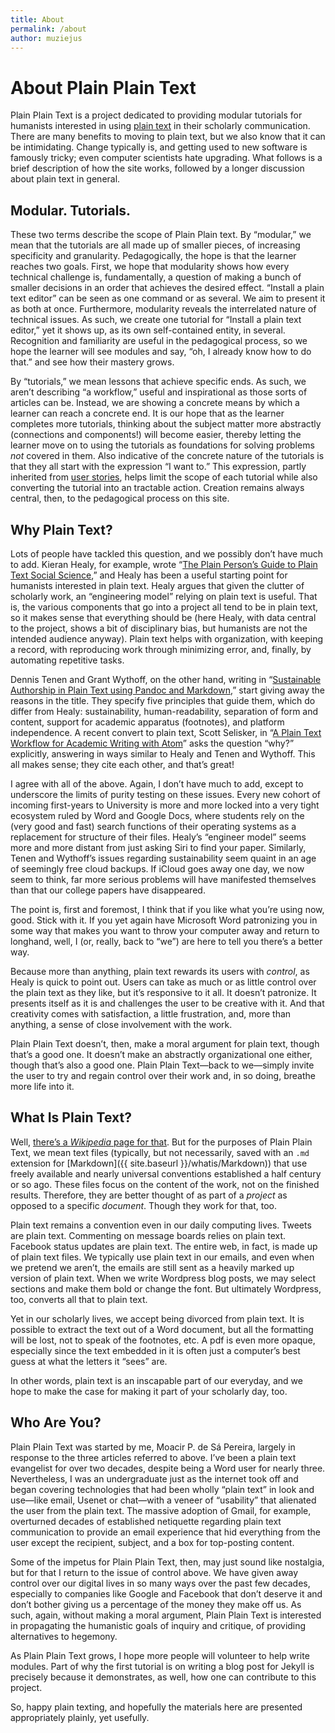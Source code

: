 ```yaml
---
title: About
permalink: /about
author: muziejus
---
```


# About Plain Plain Text

Plain Plain Text is a project dedicated to providing modular tutorials for
humanists interested in using [plain
text](http://en.wikipedia.org/wiki/Plain_text) in their scholarly
communication. There are many benefits to moving to plain text, but we also
know that it can be intimidating. Change typically is, and getting used to new
software is famously tricky; even computer scientists hate upgrading. What
follows is a brief description of how the site works, followed by a longer
discussion about plain text in general. 

## Modular. Tutorials.

These two terms describe the scope of Plain Plain text. By “modular,” we mean
that the tutorials are all made up of smaller pieces, of increasing
specificity and granularity. Pedagogically, the hope is that the learner
reaches two goals. First, we hope that modularity shows how every technical
challenge is, fundamentally, a question of making a bunch of smaller decisions
in an order that achieves the desired effect. “Install a plain text editor”
can be seen as one command or as several. We aim to present it as both at
once. Furthermore, modularity reveals the interrelated nature of technical
issues. As such, we create one tutorial for “Install a plain text editor,” yet
it shows up, as its own self-contained entity, in several. Recognition and
familiarity are useful in the pedagogical process, so we hope the learner will
see modules and say, “oh, I already know how to do that.” and see how their
mastery grows.

By “tutorials,” we mean lessons that achieve specific ends. As such, we aren’t
describing “a workflow,” useful and inspirational as those sorts of articles
can be. Instead, we are showing a concrete means by which a learner can reach
a concrete end. It is our hope that as the learner completes more tutorials,
thinking about the subject matter more abstractly (connections and
components!) will become easier, thereby letting the learner move on to using
the tutorials as foundations for solving problems _not_ covered in them. Also
indicative of the concrete nature of the tutorials is that they all start with
the expression “I want to.” This expression, partly inherited from [user
stories](https://en.wikipedia.org/wiki/User_story), helps limit the scope of
each tutorial while also converting the tutorial into an tractable action.
Creation remains always central, then, to the pedagogical process on this site.

## Why Plain Text?

Lots of people have tackled this question, and we possibly don’t have much to
add. Kieran Healy, for example, wrote “[The Plain Person’s Guide to Plain Text
Social Science](https://kieranhealy.org/publications/plain-person-text/),” and
Healy has been a useful starting point for humanists interested in plain
text. Healy argues that given the clutter of scholarly work, an “engineering
model” relying on plain text is useful. That is, the various components that
go into a project all tend to be in plain text, so it makes sense that
everything should be (here Healy, with data central to the project, shows a
bit of disciplinary bias, but humanists are not the intended audience anyway).
Plain text helps with organization, with keeping a record, with
reproducing work through minimizing error, and, finally, by automating
repetitive tasks.

Dennis Tenen and Grant Wythoff, on the other hand, writing in “[Sustainable
Authorship in Plain Text using Pandoc and
Markdown](https://programminghistorian.org/lessons/sustainable-authorship-in-plain-text-using-pandoc-and-markdown),” start giving away the
reasons in the title. They specify five principles that guide them, which do
differ from Healy: sustainability, human-readability, separation
of form and content, support for academic apparatus (footnotes), and platform
independence. A recent convert to plain text, Scott Selisker, in “[A Plain
Text Workflow for Academic Writing with
Atom](http://u.arizona.edu/~selisker/post/workflow/)” asks the question “why?”
explicitly, answering in ways similar to Healy and Tenen and Wythoff. This all
makes sense; they cite each other, and that’s great!

I agree with all of the above. Again, I don’t have much to add, except to
underscore the limits of purity testing on these issues. Every new cohort of
incoming first-years to University is more and more locked into a very tight
ecosystem ruled by Word and Google Docs, where students rely on the (very good
and fast) search functions of their operating systems as a replacement for
structure of their files. Healy’s “engineer model” seems more and more distant
from just asking Siri to find your paper. Similarly, Tenen and Wythoff’s
issues regarding sustainability seem quaint in an age of seemingly free cloud
backups. If iCloud goes away one day, we now seem to think, far more serious
problems will have manifested themselves than that our college papers have
disappeared.

The point is, first and foremost, I think that if you like what you’re using
now, good. Stick with it. If you yet again have Microsoft Word patronizing you
in some way that makes you want to throw your computer away and return to
longhand, well, I (or, really, back to “we”) are here to tell you there’s a
better way. 

Because more than anything, plain text rewards its users with _control_, as
Healy is quick to point out. Users
can take as much or as little control over the plain text as they like, but
it’s responsive to it all. It doesn’t patronize. It presents itself as it is
and challenges the user to be creative with it. And that creativity comes with
satisfaction, a little frustration, and, more than anything, a sense of close
involvement with the work. 

Plain Plain Text doesn’t, then, make a moral argument for plain text, though
that’s a good one. It doesn’t make an abstractly organizational one either,
though that’s also a good one. Plain Plain Text—back to we—simply invite the
user to try and regain control over their work and, in so doing, breathe more
life into it.

## What Is Plain Text?

Well, [there’s a _Wikipedia_ page for
that](http://en.wikipedia.org/wiki/Plain_text). But for the purposes of Plain
Plain Text, we mean text files (typically, but not necessarily, saved with an
`.md` extension for [Markdown]({{ site.baseurl }}/whatis/Markdown)) that use
freely available and nearly universal conventions established a half century
or so ago. These files focus on the content of the work, not on the finished
results. Therefore, they are better thought of as part of a _project_ as
opposed to a specific _document_. Though they work for that, too. 

Plain text remains a convention even in our daily computing lives. Tweets are
plain text. Commenting on message boards relies on plain text. Facebook
status updates are plain text. The entire web, in fact, is made up of plain
text files. We typically use plain text in our emails, and even when we
pretend we aren’t, the emails are still sent as a heavily marked up version of
plain text. When we write Wordpress blog posts, we may select sections and
make them bold or change the font. But ultimately Wordpress, too, converts all
that to plain text. 

Yet in our scholarly lives, we accept being divorced from plain text. It is
possible to extract the text out of a Word document, but all the formatting
will be lost, not to speak of the footnotes, etc. A pdf is even more opaque,
especially since the text embedded in it is often just a computer’s best guess
at what the letters it “sees” are.

In other words, plain text is an inscapable part of our everyday, and we hope
to make the case for making it part of your scholarly day, too.

## Who Are You?

Plain Plain Text was started by me, Moacir P. de Sá Pereira, largely in response
to the three articles referred to above. I’ve been a plain text evangelist for
over two decades, despite being a Word user for nearly three. Nevertheless, I
was an undergraduate just as the internet took off and began covering
technologies that had been wholly “plain text” in look and use—like email,
Usenet or chat—with a veneer of “usability” that alienated the user from the
plain text. The massive adoption of Gmail, for example, overturned decades of
established netiquette regarding plain text communication to provide an email
experience that hid everything from the user except the recipient, subject,
and a box for top-posting content. 

Some of the impetus for Plain Plain Text, then, may just sound like nostalgia,
but for that I return to the issue of control above. We have given away
control over our digital lives in so many ways over the past few decades,
especially to companies like Google and Facebook that don’t deserve it and
don’t bother giving us a percentage of the money they make off us. As such,
again, without making a moral argument, Plain Plain Text is interested in
propagating the humanistic goals of inquiry and critique, of providing
alternatives to hegemony. 

As Plain Plain Text grows, I hope more people will volunteer to help write
modules. Part of why the first tutorial is on writing a blog post for Jekyll
is precisely because it demonstrates, as well, how one can contribute to this
project.

So, happy plain texting, and hopefully the materials here are presented
appropriately plainly, yet usefully.
